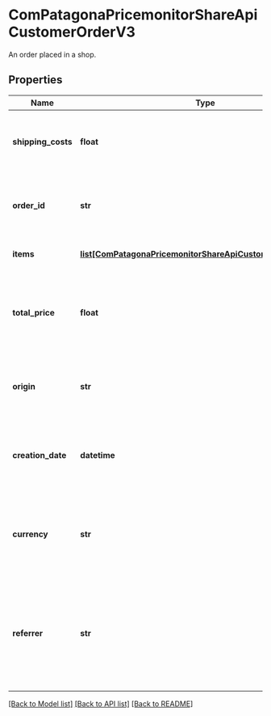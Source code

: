 # ComPatagonaPricemonitorShareApiCustomerOrderV3

An order placed in a shop.
## Properties
Name | Type | Description | Notes
------------ | ------------- | ------------- | -------------
**shipping_costs** | **float** | Shipping costs of the order. This amount is included in totalPrice. | 
**order_id** | **str** | Unique ID of an order. This ID must be unique within the contract. | 
**items** | [**list[ComPatagonaPricemonitorShareApiCustomerOrderItemV2]**](ComPatagonaPricemonitorShareApiCustomerOrderItemV2.md) | List of purchased items. | 
**total_price** | **float** | Total price of the order, including all items, applicable taxes, and shipping costs. | 
**origin** | **str** | Origin of an order, e.g., the online shop where the order is placed. | 
**creation_date** | **datetime** | Timestamp in ISO 8601 format indicating when the order is placed. | 
**currency** | **str** | Currency used in the order, represented by ISO 4217 Currency Codes (e.g., EUR). | 
**referrer** | **str** | Optional referrer of an order. Third party (e.g. marketplace) which referred the customer to the online shop. | [optional] 

[[Back to Model list]](../README.md#documentation-for-models) [[Back to API list]](../README.md#documentation-for-api-endpoints) [[Back to README]](../README.md)


